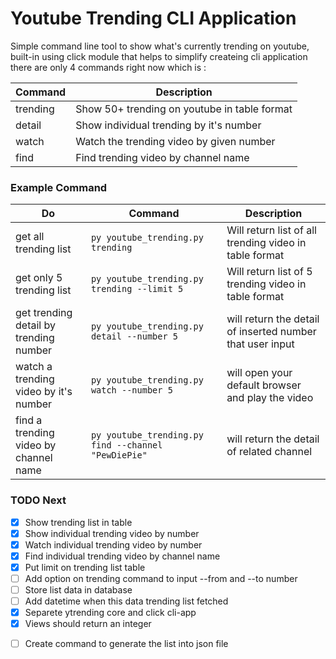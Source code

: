# Youtube Trending CLI Application

Simple command line tool to show what's currently trending on youtube,
built-in using click module that helps to simplify createing cli application
there are only 4 commands right now which is :

Command|Description
------------|-------------
trending|Show 50+ trending on youtube in table format
detail|Show individual trending by it's number
watch|Watch the trending video by given number
find|Find trending video by channel name

### Example Command

Do | Command | Description
---|---------|------------------------------------------------
get all trending list| ```py youtube_trending.py trending``` | Will return list of all trending video in table format
get only 5 trending list| ```py youtube_trending.py trending --limit 5``` | Will return list of 5 trending video in table format
get trending detail by trending number| ```py youtube_trending.py detail --number 5``` | will return the detail of inserted number that user input
watch a trending video by it's number| ```py youtube_trending.py watch --number 5``` | will open your default browser and play the video
find a trending video by channel name | ```py youtube_trending.py find --channel "PewDiePie"``` | will return the detail of related channel

### TODO Next
- [x] Show trending list in table
- [x] Show individual trending video by number
- [x] Watch individual trending video by number
- [x] Find individual trending video by channel name
- [x] Put limit on trending list table
- [ ] Add option on trending command to input --from and --to number
- [ ] Store list data in database
- [ ] Add datetime when this data trending list fetched
- [x] Separete ytrending core and click cli-app
- [x] Views should return an integer
<!-- - [ ] Uploaded should return a date -->
- [ ] Create command to generate the list into json file